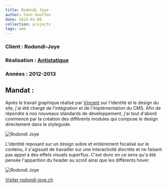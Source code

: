 ```yaml
---
title: Rodondi Joye
author: Yann Gouffon
date: 2014-01-09
collection: projects
tags: web
---
```


### Client : Rodondi-Joye
### Réalisation : [Antistatique](http://www.antistatique.net/)
### Années : 2012-2013

## Mandat :
Après le travail graphique réalisé par [Vincent](https://twitter.com/_20_cents) sur l'identité et le design du site, j'ai été chargé de l'intégration et de l'implémentation du CMS. Afin de répondre à nos nouveaux standards de développement, j'ai tout d'abord commencé par la création des différents modules qui compose le design directement dans le styleguide.

![Rodondi Joye](http://staging.yago.io/content/images/rodondi-1.png)

L'identité reposant sur un design sobre et entièrement focalisé sur le contenu, il s'agissait de travailler sur une interactivité discrète et ne faisant pas appel à des effets visuels superflus. C'est donc en ce sens qu'a été pensée l'apparition du header au scroll ainsi que les différents hover.

![Rodondi Joye](http://staging.yago.io/content/images/rodondi-2.png)

[Visiter rodondi-joye.ch](http://www.rodondi-joye.ch/)


